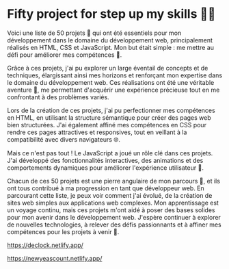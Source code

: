 
# Fifty project for step up my skills 🚵‍♂️

Voici une liste de 50 projets 🚀 qui ont été essentiels pour mon développement dans le domaine du développement web, principalement réalisés en HTML, CSS et JavaScript. Mon but était simple : me mettre au défi pour améliorer mes compétences 💪.

Grâce à ces projets, j'ai pu explorer un large éventail de concepts et de techniques, élargissant ainsi mes horizons et renforçant mon expertise dans le domaine du développement web. Ces réalisations ont été une véritable aventure 🌟, me permettant d'acquérir une expérience précieuse tout en me confrontant à des problèmes variés.

Lors de la création de ces projets, j'ai pu perfectionner mes compétences en HTML, en utilisant la structure sémantique pour créer des pages web bien structurées. J'ai également affiné mes compétences en CSS pour rendre ces pages attractives et responsives, tout en veillant à la compatibilité avec divers navigateurs 🌐.

Mais ce n'est pas tout ! Le JavaScript a joué un rôle clé dans ces projets. J'ai développé des fonctionnalités interactives, des animations et des comportements dynamiques pour améliorer l'expérience utilisateur 🌈.

Chacun de ces 50 projets est une pierre angulaire de mon parcours 🧱, et ils ont tous contribué à ma progression en tant que développeur web. En parcourant cette liste, je peux voir comment j'ai évolué, de la création de sites web simples aux applications web complexes. Mon apprentissage est un voyage continu, mais ces projets m'ont aidé à poser des bases solides pour mon avenir dans le développement web. J'espère continuer à explorer de nouvelles technologies, à relever des défis passionnants et à affiner mes compétences pour les projets à venir 🚀.

https://declock.netlify.app/

https://newyeascount.netlify.app/

